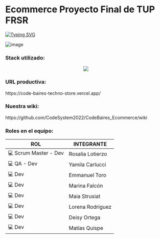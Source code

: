 
# Ecommerce Proyecto Final de TUP FRSR

[![Typing SVG](https://readme-typing-svg.herokuapp.com?font=Fira+Code&pause=1000&color=2A081B&width=1000&lines=CodeBairesTechnoStore)](https://git.io/typing-svg)

![image](https://user-images.githubusercontent.com/77170481/235795845-49895c13-c373-49ed-8a60-b71fafe951cf.png)

<h3>Stack utilizado:</h3>

<p align="center">
  <a href="https://skillicons.dev">
    <img src="https://skillicons.dev/icons?i=js,html,css,nodejs,express,mongodb,vercel" />
  </a>
</p>

<h3>URL productiva:</h3>
https://code-baires-techno-store.vercel.app/

<h3>Nuestra wiki:</h3>
https://github.com/CodeSystem2022/CodeBaires_Ecommerce/wiki
<h3>Roles en el equipo:</h3>


| ROL  | INTEGRANTE |
| ------------- | ------------- |
| :computer: Scrum Master - Dev  | Rosalia Lotierzo |
| :computer: QA - Dev  | Yamila Carlucci |
| :computer: Dev  | Emmanuel Toro |
| :computer: Dev  | Marina Falcón |
| :computer: Dev  | Maia Strusiat |
| :computer: Dev  | Lorena Rodríguez |
| :computer: Dev  | Deisy Ortega  |
| :computer: Dev  | Matías Quispe |
